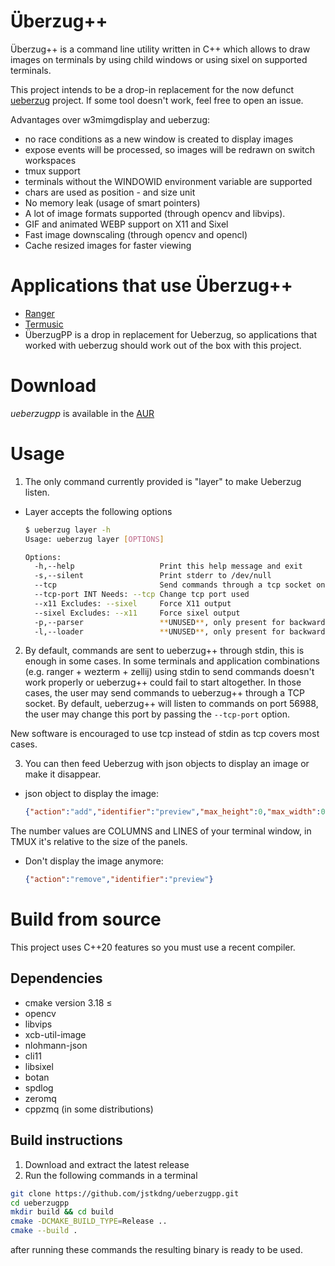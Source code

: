 # Überzug++

Überzug++ is a command line utility written in C++ which allows to draw images on terminals by using child windows or using sixel on supported terminals. 

This project intends to be a drop-in replacement for the now defunct [ueberzug](https://github.com/seebye/ueberzug) project. If some tool doesn't work,
feel free to open an issue.

Advantages over w3mimgdisplay and ueberzug:

- no race conditions as a new window is created to display images
- expose events will be processed, so images will be redrawn on switch workspaces
- tmux support
- terminals without the WINDOWID environment variable are supported
- chars are used as position - and size unit
- No memory leak (usage of smart pointers)
- A lot of image formats supported (through opencv and libvips).
- GIF and animated WEBP support on X11 and Sixel
- Fast image downscaling (through opencv and opencl)
- Cache resized images for faster viewing

# Applications that use Überzug++

- [Ranger](https://github.com/ranger/ranger)
- [Termusic](https://github.com/tramhao/termusic/)
- ÜberzugPP is a drop in replacement for Ueberzug, so applications that worked with ueberzug should work out of the box with this project.

# Download

*ueberzugpp* is available in the [AUR](https://aur.archlinux.org/packages/ueberzugpp)

# Usage

1. The only command currently provided is "layer" to make Ueberzug listen.
  - Layer accepts the following options
  
    ```bash
    $ ueberzug layer -h
    Usage: ueberzug layer [OPTIONS]
    
    Options:
      -h,--help                   Print this help message and exit
      -s,--silent                 Print stderr to /dev/null
      --tcp                       Send commands through a tcp socket on port 56988
      --tcp-port INT Needs: --tcp Change tcp port used
      --x11 Excludes: --sixel     Force X11 output
      --sixel Excludes: --x11     Force sixel output
      -p,--parser                 **UNUSED**, only present for backwards compatibility
      -l,--loader                 **UNUSED**, only present for backwards compatibility
    ```

2. By default, commands are sent to ueberzug++ through stdin, this is enough in
some cases. In some terminals and application combinations (e.g. ranger + wezterm + zellij)
using stdin to send commands doesn't work properly or ueberzug++ could fail to
start altogether. In those cases, the user may send commands to ueberzug++ through
a TCP socket. By default, ueberzug++ will listen to commands on port 56988, the user
may change this port by passing the `--tcp-port` option.

New software is encouraged to use tcp instead of stdin as tcp covers most cases.

3. You can then feed Ueberzug with json objects to display an image or make it disappear.
  - json object to display the image:
  
    ```json
    {"action":"add","identifier":"preview","max_height":0,"max_width":0,"path":"/path/image.ext","x":0,"y":0}
    ```
  
  The number values are COLUMNS and LINES of your terminal window, in TMUX it's relative to the size of the panels.

  - Don't display the image anymore:
  
    ```json
    {"action":"remove","identifier":"preview"}
    ```

# Build from source

This project uses C++20 features so you must use a recent compiler.

## Dependencies

- cmake version 3.18 ≤
- opencv
- libvips
- xcb-util-image
- nlohmann-json
- cli11
- libsixel
- botan
- spdlog
- zeromq
- cppzmq (in some distributions)

## Build instructions

1. Download and extract the latest release
2. Run the following commands in a terminal

```sh
git clone https://github.com/jstkdng/ueberzugpp.git
cd ueberzugpp
mkdir build && cd build
cmake -DCMAKE_BUILD_TYPE=Release ..
cmake --build .
```

after running these commands the resulting binary is ready to be used.

